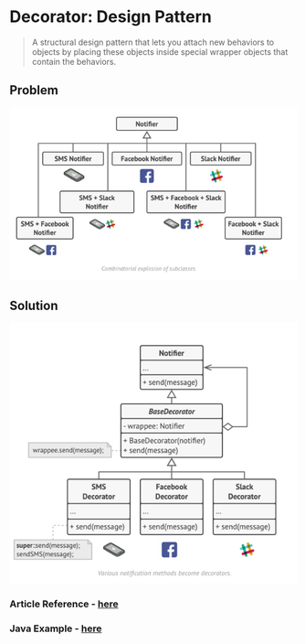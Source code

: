 # Decorator: Design Pattern

> A structural design pattern that lets you attach new behaviors to objects by placing these objects inside special wrapper objects that contain the behaviors.


## Problem
![img.png](../../images/decorator-1.png)

## Solution
![img_1.png](../../images/decorator-2.png)



### Article Reference - [here](https://refactoring.guru/design-patterns/decorator)
### Java Example - [here](../../code/designPatterns/DecoratorExample.java)





